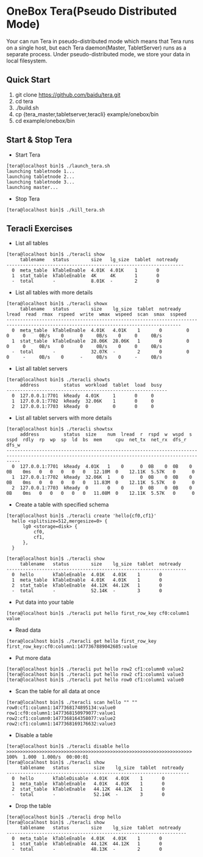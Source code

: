 OneBox Tera(Pseudo Distributed Mode)
=====

Your can run Tera in pseudo-distributed mode which means that Tera runs on a single host, but each Tera daemon(Master, TabletServer) runs as a separate process. Under pseudo-distributed mode, we store your data in local filesystem.

## Quick Start


1. git clone https://github.com/baidu/tera.git
1. cd tera
1. ./build.sh
1. cp {tera_master,tabletserver,teracli} example/onebox/bin
1. cd example/onebox/bin


## Start & Stop Tera
* Start Tera

```
[tera@localhost bin]$ ./launch_tera.sh
launching tabletnode 1...
launching tabletnode 2...
launching tabletnode 3...
launching master...
```

* Stop Tera

```
[tera@localhost bin]$ ./kill_tera.sh
```

## Teracli Exercises

* List all tables

```
[tera@localhost bin]$ ./teracli show
     tablename   status        size   lg_size  tablet  notready
-----------------------------------------------------------------
  0  meta_table  kTableEnable  4.01K  4.01K    1       0
  1  stat_table  kTableEnable  4K     4K       1       0
  -  total       -             8.01K  -        2       0
```

* List all tables with more details

```
[tera@localhost bin]$ ./teracli showx
     tablename   status        size    lg_size  tablet  notready  lread  read  rmax  rspeed  write  wmax  wspeed  scan  smax  sspeed
--------------------------------------------------------------------------------------------------------------------------------------
  0  meta_table  kTableEnable  4.01K   4.01K    1       0         0      0     0     0B/s    0      0     0B/s    0     0     0B/s
  1  stat_table  kTableEnable  28.06K  28.06K   1       0         0      0     0     0B/s    0      0     0B/s    0     0     0B/s
  -  total       -             32.07K  -        2       0         0      0     -     0B/s    0      -     0B/s    0     -     0B/s
```

* List all tablet servers

```
[tera@localhost bin]$ ./teracli showts
     address         status  workload  tablet  load  busy
-----------------------------------------------------------
  0  127.0.0.1:7701  kReady  4.01K     1       0     0
  1  127.0.0.1:7702  kReady  32.06K    1       0     0
  2  127.0.0.1:7703  kReady  0         0       0     0
```

* List all tablet servers with more details

```
[tera@localhost bin]$ ./teracli showtsx
     address         status  size    num  lread  r  rspd  w  wspd  s  sspd  rdly  rp  wp  sp  ld  bs  mem     cpu  net_tx  net_rx  dfs_r  dfs_w
-------------------------------------------------------------------------------------------------------------------------------------------------
  0  127.0.0.1:7701  kReady  4.01K   1    0      0  0B    0  0B    0  0B    0ms   0   0   0   0   0   12.10M  0    12.11K  5.57K   0      0
  1  127.0.0.1:7702  kReady  32.06K  1    0      0  0B    0  0B    0  0B    0ms   0   0   0   0   0   11.83M  0    12.11K  5.57K   0      0
  2  127.0.0.1:7703  kReady  0       0    0      0  0B    0  0B    0  0B    0ms   0   0   0   0   0   11.08M  0    12.11K  5.57K   0      0
```

* Create a table with specified schema

```
[tera@localhost bin]$ ./teracli create 'hello{cf0,cf1}'
  hello <splitsize=512,mergesize=0> {
      lg0 <storage=disk> {
          cf0,
          cf1,
      },
  }

[tera@localhost bin]$ ./teracli show
     tablename   status        size    lg_size  tablet  notready
------------------------------------------------------------------
  0  hello       kTableEnable  4.01K   4.01K    1       0
  1  meta_table  kTableEnable  4.01K   4.01K    1       0
  2  stat_table  kTableEnable  44.12K  44.12K   1       0
  -  total       -             52.14K  -        3       0
```

* Put data into your table

```
[tera@localhost bin]$ ./teracli put hello first_row_key cf0:column1 value
```

* Read data

```
[tera@localhost bin]$ ./teracli get hello first_row_key
first_row_key:cf0:column1:1477367889042685:value
```

* Put more data

```
[tera@localhost bin]$ ./teracli put hello row2 cf1:column0 value2
[tera@localhost bin]$ ./teracli put hello row2 cf1:column1 value3
[tera@localhost bin]$ ./teracli put hello row0 cf1:column1 value0
```

* Scan the table for all data at once

```
[tera@localhost bin]$ ./teracli scan hello "" ""
row0:cf1:column1:1477368174895134:value0
row1:cf0:column1:1477368150979077:value1
row2:cf1:column0:1477368164358077:value2
row2:cf1:column1:1477368169176632:value3
```

* Disable a table

```
[tera@localhost bin]$ ./teracli disable hello
>>>>>>>>>>>>>>>>>>>>>>>>>>>>>>>>>>>>>>>>>>>>>>>>>>>>>>>>>>>>>>>>>>>> 100%  1.000  1.000/s  00:00:01
[tera@localhost bin]$ ./teracli show
     tablename   status         size    lg_size  tablet  notready
-------------------------------------------------------------------
  0  hello       kTableDisable  4.01K   4.01K    1       0
  1  meta_table  kTableEnable   4.01K   4.01K    1       0
  2  stat_table  kTableEnable   44.12K  44.12K   1       0
  -  total       -              52.14K  -        3       0
```


* Drop the table

```
[tera@localhost bin]$ ./teracli drop hello
[tera@localhost bin]$ ./teracli show
     tablename   status        size    lg_size  tablet  notready
------------------------------------------------------------------
  0  meta_table  kTableEnable  4.01K   4.01K    1       0
  1  stat_table  kTableEnable  44.12K  44.12K   1       0
  -  total       -             48.13K  -        2       0
```
